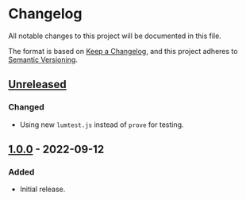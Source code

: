 # Changelog
All notable changes to this project will be documented in this file.

The format is based on [Keep a Changelog](https://keepachangelog.com/en/1.0.0/),
and this project adheres to [Semantic Versioning](https://semver.org/spec/v2.0.0.html).

## [Unreleased]
### Changed
- Using new `lumtest.js` instead of `prove` for testing.

## [1.0.0] - 2022-09-12
### Added
- Initial release.

[Unreleased]: https://github.com/supernovus/lum.tests-dom.js/compare/v1.0.0...HEAD
[1.0.0]: https://github.com/supernovus/lum.tests-dom.js/releases/tag/v1.0.0

